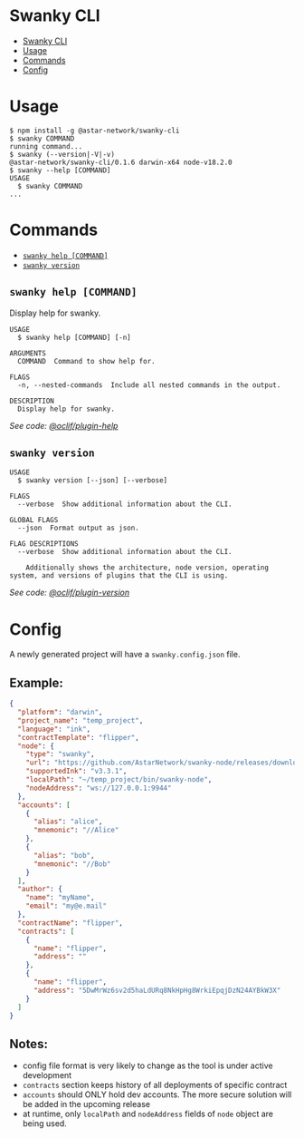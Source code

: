 # Swanky CLI

<!-- toc -->
* [Swanky CLI](#swanky-cli)
* [Usage](#usage)
* [Commands](#commands)
* [Config](#config)
<!-- tocstop -->

# Usage

<!-- usage -->
```sh-session
$ npm install -g @astar-network/swanky-cli
$ swanky COMMAND
running command...
$ swanky (--version|-V|-v)
@astar-network/swanky-cli/0.1.6 darwin-x64 node-v18.2.0
$ swanky --help [COMMAND]
USAGE
  $ swanky COMMAND
...
```
<!-- usagestop -->

# Commands

<!-- commands -->
* [`swanky help [COMMAND]`](#swanky-help-command)
* [`swanky version`](#swanky-version)

## `swanky help [COMMAND]`

Display help for swanky.

```
USAGE
  $ swanky help [COMMAND] [-n]

ARGUMENTS
  COMMAND  Command to show help for.

FLAGS
  -n, --nested-commands  Include all nested commands in the output.

DESCRIPTION
  Display help for swanky.
```

_See code: [@oclif/plugin-help](https://github.com/oclif/plugin-help/blob/v5.1.12/src/commands/help.ts)_

## `swanky version`

```
USAGE
  $ swanky version [--json] [--verbose]

FLAGS
  --verbose  Show additional information about the CLI.

GLOBAL FLAGS
  --json  Format output as json.

FLAG DESCRIPTIONS
  --verbose  Show additional information about the CLI.

    Additionally shows the architecture, node version, operating system, and versions of plugins that the CLI is using.
```

_See code: [@oclif/plugin-version](https://github.com/oclif/plugin-version/blob/v1.1.1/src/commands/version.ts)_
<!-- commandsstop -->

# Config

A newly generated project will have a `swanky.config.json` file.

## Example:

```json
{
  "platform": "darwin",
  "project_name": "temp_project",
  "language": "ink",
  "contractTemplate": "flipper",
  "node": {
    "type": "swanky",
    "url": "https://github.com/AstarNetwork/swanky-node/releases/download/v0.10.0/swanky-node-v0.10.0-macOS-x86_64.tar.gz",
    "supportedInk": "v3.3.1",
    "localPath": "~/temp_project/bin/swanky-node",
    "nodeAddress": "ws://127.0.0.1:9944"
  },
  "accounts": [
    {
      "alias": "alice",
      "mnemonic": "//Alice"
    },
    {
      "alias": "bob",
      "mnemonic": "//Bob"
    }
  ],
  "author": {
    "name": "myName",
    "email": "my@e.mail"
  },
  "contractName": "flipper",
  "contracts": [
    {
      "name": "flipper",
      "address": ""
    },
    {
      "name": "flipper",
      "address": "5DwMrWz6sv2d5haLdURq8NkHpHg8WrkiEpqjDzN24AYBkW3X"
    }
  ]
}
```

## Notes:

- config file format is very likely to change as the tool is under active development
- `contracts` section keeps history of all deployments of specific contract
- `accounts` should ONLY hold dev accounts. The more secure solution will be added in the upcoming release
- at runtime, only `localPath` and `nodeAddress` fields of `node` object are being used.
